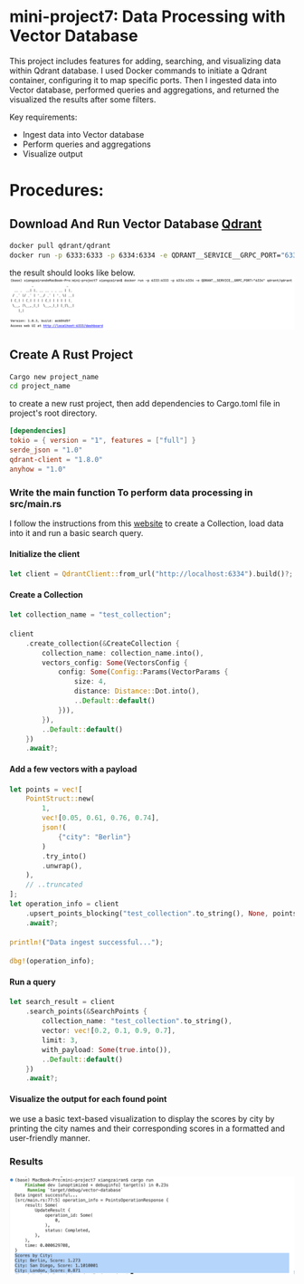 # mini-project7: Data Processing with Vector Database
This project includes features for adding, searching, and visualizing data within Qdrant database. I used Docker commands to initiate a Qdrant container, configuring it to map specific ports. Then I ingested data into Vector database, performed queries and aggregations, and returned the visualized the results after some filters.

Key requirements:
- Ingest data into Vector database
- Perform queries and aggregations
- Visualize output

# Procedures: 
## Download And Run Vector Database [Qdrant](https://qdrant.tech/)
```bash
docker pull qdrant/qdrant
docker run -p 6333:6333 -p 6334:6334 -e QDRANT__SERVICE__GRPC_PORT="6334" qdrant/qdrant
```
the result should looks like below.
![qdrant](./qdrant.png)

## Create A Rust Project
```bash
Cargo new project_name
cd project_name
```
to create a new rust project, then add dependencies to Cargo.toml file in project's root directory.

```toml
[dependencies]
tokio = { version = "1", features = ["full"] }
serde_json = "1.0"
qdrant-client = "1.8.0"
anyhow = "1.0"
```

### Write the main function To perform data processing in src/main.rs

I follow the instructions from this [website](https://qdrant.tech/documentation/quick-start) to create a Collection, load data into it and run a basic search query.

#### Initialize the client
    
```rust
let client = QdrantClient::from_url("http://localhost:6334").build()?;
```

#### Create a Collection
```rust
let collection_name = "test_collection";

client
    .create_collection(&CreateCollection {
        collection_name: collection_name.into(),
        vectors_config: Some(VectorsConfig {
            config: Some(Config::Params(VectorParams {
                size: 4,
                distance: Distance::Dot.into(),
                ..Default::default()
            })),
        }),
        ..Default::default()
    })
    .await?;
```

#### Add a few vectors with a payload
```rust
let points = vec![
    PointStruct::new(
        1,
        vec![0.05, 0.61, 0.76, 0.74],
        json!(
            {"city": "Berlin"}
        )
        .try_into()
        .unwrap(),
    ),
    // ..truncated
];
let operation_info = client
    .upsert_points_blocking("test_collection".to_string(), None, points, None)
    .await?;

println!("Data ingest successful...");

dbg!(operation_info);
```

#### Run a query
```rust
let search_result = client
    .search_points(&SearchPoints {
        collection_name: "test_collection".to_string(),
        vector: vec![0.2, 0.1, 0.9, 0.7],
        limit: 3,
        with_payload: Some(true.into()),
        ..Default::default()
    })
    .await?;
```

#### Visualize the output for each found point
we use a basic text-based visualization to display the scores by city by printing the city names and their corresponding scores in a formatted and user-friendly manner.

### Results
![result](./vis_new.png)